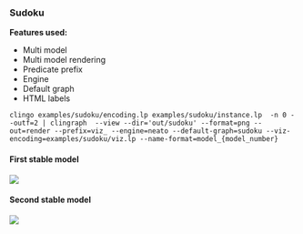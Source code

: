 ### Sudoku

**Features used:**
- Multi model
- Multi model rendering
- Predicate prefix
- Engine
- Default graph
- HTML labels


`clingo examples/sudoku/encoding.lp examples/sudoku/instance.lp  -n 0 --outf=2 | clingraph  --view --dir='out/sudoku' --format=png --out=render --prefix=viz_ --engine=neato --default-graph=sudoku --viz-encoding=examples/sudoku/viz.lp --name-format=model_{model_number}`

#### First stable model
![](model_0.png)

#### Second stable model

![](model_1.png)
